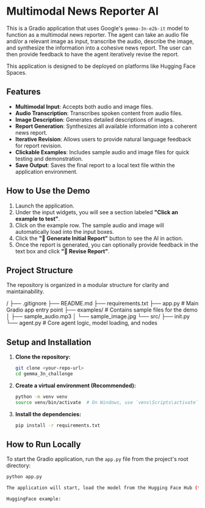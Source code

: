 # Multimodal News Reporter AI

This is a Gradio application that uses Google's `gemma-3n-e2b-it` model to function as a multimodal news reporter. The agent can take an audio file and/or a relevant image as input, transcribe the audio, describe the image, and synthesize the information into a cohesive news report. The user can then provide feedback to have the agent iteratively revise the report.

This application is designed to be deployed on platforms like Hugging Face Spaces.

## Features

-   **Multimodal Input**: Accepts both audio and image files.
-   **Audio Transcription**: Transcribes spoken content from audio files.
-   **Image Description**: Generates detailed descriptions of images.
-   **Report Generation**: Synthesizes all available information into a coherent news report.
-   **Iterative Revision**: Allows users to provide natural language feedback for report revision.
-   **Clickable Examples**: Includes sample audio and image files for quick testing and demonstration.
-   **Save Output**: Saves the final report to a local text file within the application environment.

## How to Use the Demo

1.  Launch the application.
2.  Under the input widgets, you will see a section labeled **"Click an example to test"**.
3.  Click on the example row. The sample audio and image will automatically load into the input boxes.
4.  Click the **"📝 Generate Initial Report"** button to see the AI in action.
5.  Once the report is generated, you can optionally provide feedback in the text box and click **"🔄 Revise Report"**.

## Project Structure

The repository is organized in a modular structure for clarity and maintainability.


/
├── .gitignore
├── README.md
├── requirements.txt
├── app.py              # Main Gradio app entry point
├── examples/           # Contains sample files for the demo
│   ├── sample_audio.mp3
│   └── sample_image.jpg
└── src/
├── init.py
└── agent.py        # Core agent logic, model loading, and nodes


## Setup and Installation

1.  **Clone the repository:**
    ```bash
    git clone <your-repo-url>
    cd gemma_3n_challenge
    ```

2.  **Create a virtual environment (Recommended):**
    ```bash
    python -m venv venv
    source venv/bin/activate  # On Windows, use `venv\Scripts\activate`
    ```

3.  **Install the dependencies:**
    ```bash
    pip install -r requirements.txt
    ```

## How to Run Locally

To start the Gradio application, run the `app.py` file from the project's root directory:

```bash
python app.py

The application will start, load the model from the Hugging Face Hub (this may take a few moments on the first run), and provide a local URL (e.g., http://127.0.0.1:7860) that you can open in your browser.

HuggingFace example: 